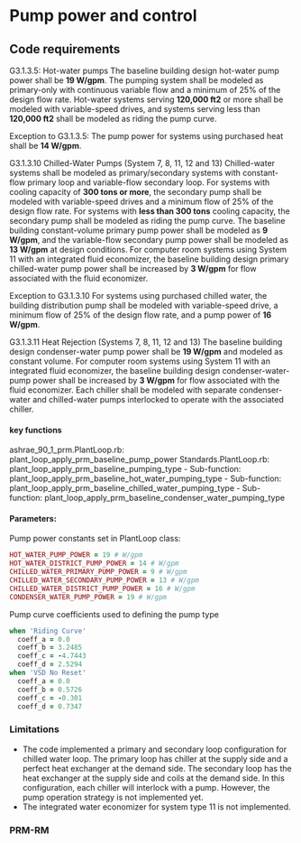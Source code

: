 # Pump power and control

## Code requirements
G3.1.3.5: Hot-water pumps
The baseline building design hot-water pump power shall be **19 W/gpm**. The pumping
system shall be modeled as primary-only with continuous variable flow and a minimum
of 25% of the design flow rate. Hot-water systems serving **120,000 ft2** or more shall be
modeled with variable-speed drives, and systems serving less than **120,000 ft2** shall be
modeled as riding the pump curve.

Exception to G3.1.3.5:
The pump power for systems using purchased heat shall be **14 W/gpm**.

G3.1.3.10 Chilled-Water Pumps (System 7, 8, 11, 12 and 13)
Chilled-water systems shall be modeled as primary/secondary systems with constant-flow
primary loop and variable-flow secondary loop. For systems with cooling capacity
of **300 tons or more**, the secondary pump shall be modeled with variable-speed drives
and a minimum flow of 25% of the design flow rate. For systems with **less than 300 tons**
cooling capacity, the secondary pump shall be modeled as riding the pump curve. The baseline building constant-volume primary pump power shall be modeled as **9 W/gpm**,
and the variable-flow secondary pump power shall be modeled as **13 W/gpm** at design
conditions. For computer room systems using System 11 with an integrated fluid economizer,
the baseline building design primary chilled-water pump power shall be increased
by **3 W/gpm** for flow associated with the fluid economizer.

Exception to G3.1.3.10
For systems using purchased chilled water, the building distribution pump shall be modeled
with variable-speed drive, a minimum flow of 25% of the design flow rate, and a pump power
of **16 W/gpm**.

G3.1.3.11 Heat Rejection (Systems 7, 8, 11, 12 and 13)
The baseline building design condenser-water pump power shall be **19 W/gpm** and modeled as constant volume.
For computer room systems using System 11 with an integrated fluid economizer, the baseline building design condenser-water-pump power shall be increased by **3 W/gpm** for flow associated with the fluid economizer.
Each chiller shall be modeled with separate condenser-water and chilled-water pumps interlocked to operate with the associated chiller.

#### key functions
ashrae_90_1_prm.PlantLoop.rb: plant_loop_apply_prm_baseline_pump_power
Standards.PlantLoop.rb: plant_loop_apply_prm_baseline_pumping_type
    - Sub-function: plant_loop_apply_prm_baseline_hot_water_pumping_type
    - Sub-function: plant_loop_apply_prm_baseline_chilled_water_pumping_type
    - Sub-function: plant_loop_apply_prm_baseline_condenser_water_pumping_type

#### Parameters:
Pump power constants set in PlantLoop class:
```ruby
HOT_WATER_PUMP_POWER = 19 # W/gpm
HOT_WATER_DISTRICT_PUMP_POWER = 14 # W/gpm
CHILLED_WATER_PRIMARY_PUMP_POWER = 9 # W/gpm
CHILLED_WATER_SECONDARY_PUMP_POWER = 13 # W/gpm
CHILLED_WATER_DISTRICT_PUMP_POWER = 16 # W/gpm
CONDENSER_WATER_PUMP_POWER = 19 # W/gpm
```
Pump curve coefficients used to defining the pump type
```ruby
when 'Riding Curve'
  coeff_a = 0.0
  coeff_b = 3.2485
  coeff_c = -4.7443
  coeff_d = 2.5294
when 'VSD No Reset'
  coeff_a = 0.0
  coeff_b = 0.5726
  coeff_c = -0.301
  coeff_d = 0.7347
```

### Limitations

- The code implemented a primary and secondary loop configuration for chilled water loop. The primary loop has chiller at the supply side and a perfect heat exchanger at the demand side. The secondary loop has the heat exchanger at the supply side and coils at the demand side. In this configuration, each chiller will interlock with a pump. However, the pump operation strategy is not implemented yet.
- The integrated water economizer for system type 11 is not implemented.

### PRM-RM
